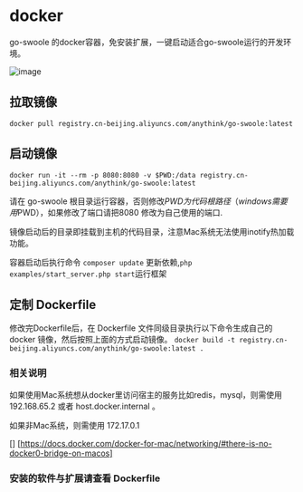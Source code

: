 # docker
go-swoole 的docker容器，免安装扩展，一键启动适合go-swoole运行的开发环境。

![image](https://github.com/go-swoole/docker/blob/master/cover/1.jpg)

## 拉取镜像

 `docker pull registry.cn-beijing.aliyuncs.com/anythink/go-swoole:latest` 

## 启动镜像

 `docker run -it --rm -p 8080:8080 -v $PWD:/data registry.cn-beijing.aliyuncs.com/anythink/go-swoole:latest` 
 
请在 go-swoole 根目录运行容器，否则修改$PWD为代码根路径（windows需要用%cd%替换$PWD），如果修改了端口请把8080 修改为自己使用的端口.

镜像启动后的目录即挂载到主机的代码目录，注意Mac系统无法使用inotify热加载功能。

容器启动后执行命令 `composer update` 更新依赖,`php examples/start_server.php start`运行框架
 
 
 ## 定制 Dockerfile
 
 修改完Dockerfile后，在 Dockerfile 文件同级目录执行以下命令生成自己的docker 镜像，然后按照上面的方式启动镜像。
 `docker build -t registry.cn-beijing.aliyuncs.com/anythink/go-swoole:latest . `
 
 
 ### 相关说明
 
 如果使用Mac系统想从docker里访问宿主的服务比如redis，mysql，则需使用 192.168.65.2 或者 host.docker.internal 。
 
 如果非Mac系统，则需使用 172.17.0.1
 
 [] [https://docs.docker.com/docker-for-mac/networking/#there-is-no-docker0-bridge-on-macos]
 ### 安装的软件与扩展请查看 Dockerfile
